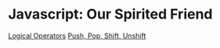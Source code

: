 <!-- TITLE: Javascript -->
<!-- SUBTITLE: Good Tips about Javascript! -->

# Javascript: Our Spirited Friend
[Logical Operators](javascript/logical-operators)
[Push, Pop, Shift, Unshift](javascript/push-pop-shift-unshift)
